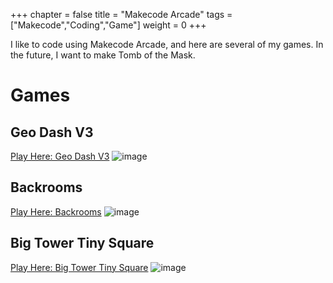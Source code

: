 +++
chapter = false
title = "Makecode Arcade"
tags = ["Makecode","Coding","Game"]
weight = 0
+++

I like to code using Makecode Arcade, and here are several of my games. In the future, I want to make Tomb of the Mask.

# Games
## Geo Dash V3
[Play Here: Geo Dash V3](https://geo-dash-v3.66836683.xyz/)
![image](https://github.com/George-LJH/George-website/assets/155213581/e0bfc77d-53e4-4e25-847d-c3cb2feeb867?height=250px)

## Backrooms
[Play Here: Backrooms](https://backrooms.66836683.xyz/)
![image](https://github.com/George-LJH/George-website/assets/155213581/c37247fd-613b-44e2-81f2-7e8e5957b456?height=250px)

## Big Tower Tiny Square
[Play Here: Big Tower Tiny Square](https://big-tower.66836683.xyz/)
![image](https://github.com/George-LJH/George-website/assets/155213581/0ba0f383-1165-48b7-b655-f210dd82047f?height=250px)




